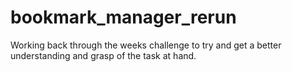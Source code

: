# bookmark_manager_rerun

Working back through the weeks challenge to try and get a better understanding and grasp of the task at hand.
